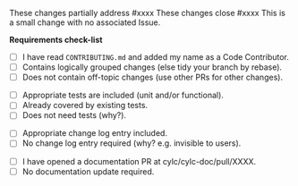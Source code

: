 <!-- Complete this Pull Request template. -->

<!-- Significant PRs should address an existing Issue. Choose one: -->

These changes partially address #xxxx
These changes close #xxxx
This is a small change with no associated Issue.

<!-- The following requirements must be satisfied (with "[x]"). -->
<!-- Mark the PR as a Draft if all requirements are not yet satisfied. -->

**Requirements check-list**
- [ ] I have read `CONTRIBUTING.md` and added my name as a Code Contributor.
- [ ] Contains logically grouped changes (else tidy your branch by rebase).
- [ ] Does not contain off-topic changes (use other PRs for other changes).
<!-- choose one: -->
- [ ] Appropriate tests are included (unit and/or functional).
- [ ] Already covered by existing tests.
- [ ] Does not need tests (why?).
<!-- choose one: -->
- [ ] Appropriate change log entry included.
- [ ] No change log entry required (why? e.g. invisible to users).
<!-- choose one: -->
- [ ] I have opened a documentation PR at cylc/cylc-doc/pull/XXXX.
- [ ] No documentation update required.
